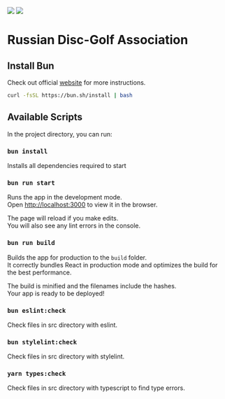 <a href="https://codeclimate.com/github/RDGAapp/web/maintainability"><img src="https://api.codeclimate.com/v1/badges/7624ca02d048cab479a6/maintainability" /></a>
<a href="https://codeclimate.com/github/RDGAapp/web/test_coverage"><img src="https://api.codeclimate.com/v1/badges/7624ca02d048cab479a6/test_coverage" /></a>

# Russian Disc-Golf Association

## Install Bun
Check out official [website](https://bun.sh) for more instructions.

```sh
curl -fsSL https://bun.sh/install | bash
```

## Available Scripts

In the project directory, you can run:

### `bun install`
Installs all dependencies required to start

### `bun run start`

Runs the app in the development mode.\
Open [http://localhost:3000](http://localhost:3000) to view it in the browser.

The page will reload if you make edits.\
You will also see any lint errors in the console.

### `bun run build`

Builds the app for production to the `build` folder.\
It correctly bundles React in production mode and optimizes the build for the best performance.

The build is minified and the filenames include the hashes.\
Your app is ready to be deployed!

### `bun eslint:check`

Check files in src directory with eslint.

### `bun stylelint:check`

Check files in src directory with stylelint.

### `yarn types:check`

Check files in src directory with typescript to find type errors.
